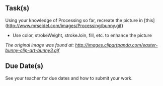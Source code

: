 Task(s)
-------
Using your knowledge of Processing so far, recreate the picture in [this] (http://www.mrseidel.com/images/Processing/bunny.gif)

* Use color, strokeWeight, strokeJoin, fill, etc. to enhance the picture

*The original image was found at: http://images.clipartpanda.com/easter-bunny-clip-art-bunny3.gif*

Due Date(s)
----------
See your teacher for due dates and how to submit your work.
